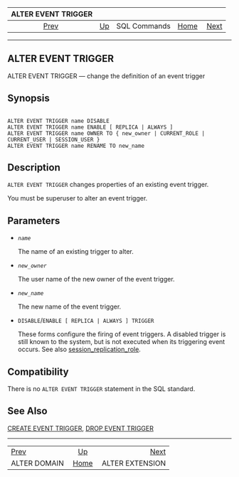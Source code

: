 <!--?xml version="1.0" encoding="UTF-8" standalone="no"?-->

|              ALTER EVENT TRIGGER             |                                        |              |                                                       |                                                    |
| :------------------------------------------: | :------------------------------------- | :----------: | ----------------------------------------------------: | -------------------------------------------------: |
| [Prev](sql-alterdomain.html "ALTER DOMAIN")  | [Up](sql-commands.html "SQL Commands") | SQL Commands | [Home](index.html "PostgreSQL 17devel Documentation") |  [Next](sql-alterextension.html "ALTER EXTENSION") |

***

[]()

## ALTER EVENT TRIGGER

ALTER EVENT TRIGGER — change the definition of an event trigger

## Synopsis

```

ALTER EVENT TRIGGER name DISABLE
ALTER EVENT TRIGGER name ENABLE [ REPLICA | ALWAYS ]
ALTER EVENT TRIGGER name OWNER TO { new_owner | CURRENT_ROLE | CURRENT_USER | SESSION_USER }
ALTER EVENT TRIGGER name RENAME TO new_name
```

## Description

`ALTER EVENT TRIGGER` changes properties of an existing event trigger.

You must be superuser to alter an event trigger.

## Parameters

*   *`name`*

    The name of an existing trigger to alter.

*   *`new_owner`*

    The user name of the new owner of the event trigger.

*   *`new_name`*

    The new name of the event trigger.

*   `DISABLE`/`ENABLE [ REPLICA | ALWAYS ] TRIGGER`

    These forms configure the firing of event triggers. A disabled trigger is still known to the system, but is not executed when its triggering event occurs. See also [session\_replication\_role](runtime-config-client.html#GUC-SESSION-REPLICATION-ROLE).

## Compatibility

There is no `ALTER EVENT TRIGGER` statement in the SQL standard.

## See Also

[CREATE EVENT TRIGGER](sql-createeventtrigger.html "CREATE EVENT TRIGGER"), [DROP EVENT TRIGGER](sql-dropeventtrigger.html "DROP EVENT TRIGGER")

***

|                                              |                                                       |                                                    |
| :------------------------------------------- | :---------------------------------------------------: | -------------------------------------------------: |
| [Prev](sql-alterdomain.html "ALTER DOMAIN")  |         [Up](sql-commands.html "SQL Commands")        |  [Next](sql-alterextension.html "ALTER EXTENSION") |
| ALTER DOMAIN                                 | [Home](index.html "PostgreSQL 17devel Documentation") |                                    ALTER EXTENSION |
